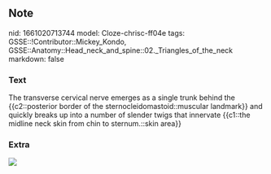 ## Note
nid: 1661020713744
model: Cloze-chrisc-ff04e
tags: GSSE::!Contributor::Mickey_Kondo, GSSE::Anatomy::Head_neck_and_spine::02._Triangles_of_the_neck
markdown: false

### Text
The transverse cervical nerve emerges as a single trunk behind the {{c2::posterior border of the sternocleidomastoid::muscular landmark}} and quickly breaks up into a number of slender twigs that innervate {{c1::the midline neck skin from chin to sternum.::skin area}}

### Extra
<img src="gr1-f70df4012d4825c8c9949ea200a74a0266893499.jpg">
